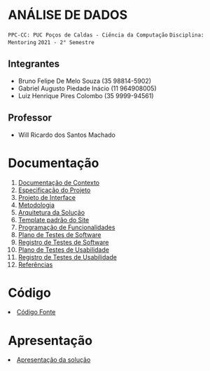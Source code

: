 # ANÁLISE DE DADOS

`PPC-CC: PUC Poços de Caldas - Ciência da Computação`
`Disciplina: Mentoring`
`2021 - 2° Semestre`

## Integrantes

- Bruno Felipe De Melo Souza (35 98814-5902)
- Gabriel Augusto Piedade Inácio (11 964908005)
- Luiz Henrique Pires Colombo (35 9999-94561)


## Professor

- Will Ricardo dos Santos Machado

# Documentação

<ol>
<li><a href="docs/1-Documentação de Contexto.md"> Documentação de Contexto</a></li>
<li><a href="docs/2-Especificação do Projeto.md"> Especificação do Projeto</a></li>
<li><a href="docs/3-Projeto de Interface.md"> Projeto de Interface</a></li>
<li><a href="docs/4-Metodologia.md"> Metodologia</a></li>
<li><a href="docs/5-Arquitetura da Solução.md"> Arquitetura da Solução</a></li>
<li><a href="docs/6-Template padrão do Site.md"> Template padrão do Site</a></li>
<li><a href="docs/7-Programação de Funcionalidades.md"> Programação de Funcionalidades</a></li>
<li><a href="docs/8-Plano de Testes de Software.md"> Plano de Testes de Software</a></li>
<li><a href="docs/9-Registro de Testes de Software.md"> Registro de Testes de Software</a></li>
<li><a href="docs/10-Plano de Testes de Usabilidade.md"> Plano de Testes de Usabilidade</a></li>
<li><a href="docs/11-Registro de Testes de Usabilidade.md"> Registro de Testes de Usabilidade</a></li>
<li><a href="docs/12-Referências.md"> Referências</a></li>
</ol>

# Código

<li><a href="src/"> Código Fonte</a></li>

# Apresentação

<li><a href="presentation/README.md"> Apresentação da solução</a></li>
